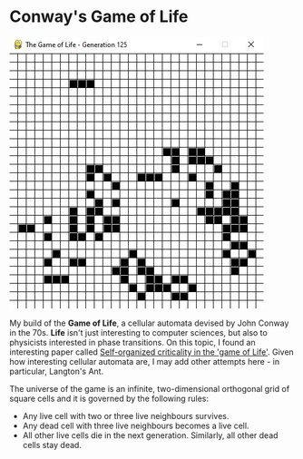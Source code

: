 # Conway's Game of Life

![Game Of Life](./img/gol.JPG "Game Of Life")

My build of the **Game of Life**, a cellular automata devised by John Conway in the 70s. **Life** isn't just interesting to computer sciences, but also to physicists interested in phase transitions. On this topic, I found an interesting paper called [Self-organized criticality in the 'game of Life'](https://journals.aps.org/pre/abstract/10.1103/PhysRevE.49.R2507). Given how interesting cellular automata are, I may add other attempts here - in particular, Langton's Ant.


The universe of the game is an infinite, two-dimensional orthogonal grid of square cells and it is governed by the following rules:

* Any live cell with two or three live neighbours survives.
* Any dead cell with three live neighbours becomes a live cell.
* All other live cells die in the next generation. Similarly, all other dead cells stay dead.
